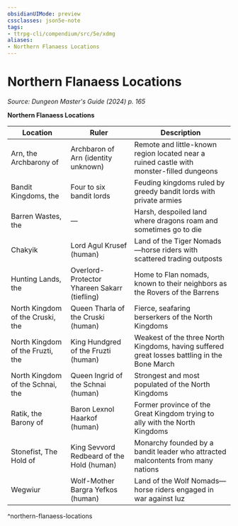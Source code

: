 ```yaml
---
obsidianUIMode: preview
cssclasses: json5e-note
tags:
- ttrpg-cli/compendium/src/5e/xdmg
aliases:
- Northern Flanaess Locations
---
```

# Northern Flanaess Locations
*Source: Dungeon Master's Guide (2024) p. 165* 

**Northern Flanaess Locations**

| Location | Ruler | Description |
|----------|-------|-------------|
| Arn, the Archbarony of | Archbaron of Arn (identity unknown) | Remote and little-known region located near a ruined castle with monster-filled dungeons |
| Bandit Kingdoms, the | Four to six bandit lords | Feuding kingdoms ruled by greedy bandit lords with private armies |
| Barren Wastes, the | — | Harsh, despoiled land where dragons roam and sometimes go to die |
| Chakyik | Lord Agul Krusef (human) | Land of the Tiger Nomads—horse riders with scattered trading outposts |
| Hunting Lands, the | Overlord-Protector Yhareen Sakarr (tiefling) | Home to Flan nomads, known to their neighbors as the Rovers of the Barrens |
| North Kingdom of the Cruski, the | Queen Tharla of the Cruski (human) | Fierce, seafaring berserkers of the North Kingdoms |
| North Kingdom of the Fruzti, the | King Hundgred of the Fruzti (human) | Weakest of the three North Kingdoms, having suffered great losses battling in the Bone March |
| North Kingdom of the Schnai, the | Queen Ingrid of the Schnai (human) | Strongest and most populated of the North Kingdoms |
| Ratik, the Barony of | Baron Lexnol Haarkof (human) | Former province of the Great Kingdom trying to ally with the North Kingdoms |
| Stonefist, The Hold of | King Sevvord Redbeard of the Hold (human) | Monarchy founded by a bandit leader who attracted malcontents from many nations |
| Wegwiur | Wolf-Mother Bargra Yefkos (human) | Land of the Wolf Nomads—horse riders engaged in war against Iuz |
^northern-flanaess-locations